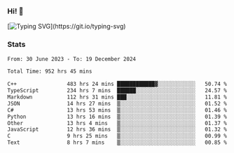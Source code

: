 ### Hi!  👋

[![Typing SVG](https://readme-typing-svg.herokuapp.com?font=Fira+Code&pause=1000&width=435&lines=Hello!+I'm+Texiwustion.)](https://git.io/typing-svg)

### Stats

<!--START_SECTION:waka-->

```txt
From: 30 June 2023 - To: 19 December 2024

Total Time: 952 hrs 45 mins

C++                483 hrs 24 mins ████████████▓░░░░░░░░░░░░   50.74 %
TypeScript         234 hrs 7 mins  ██████░░░░░░░░░░░░░░░░░░░   24.57 %
Markdown           112 hrs 31 mins ███░░░░░░░░░░░░░░░░░░░░░░   11.81 %
JSON               14 hrs 27 mins  ▒░░░░░░░░░░░░░░░░░░░░░░░░   01.52 %
C#                 13 hrs 53 mins  ▒░░░░░░░░░░░░░░░░░░░░░░░░   01.46 %
Python             13 hrs 16 mins  ▒░░░░░░░░░░░░░░░░░░░░░░░░   01.39 %
Other              13 hrs 4 mins   ▒░░░░░░░░░░░░░░░░░░░░░░░░   01.37 %
JavaScript         12 hrs 36 mins  ▒░░░░░░░░░░░░░░░░░░░░░░░░   01.32 %
C                  9 hrs 25 mins   ▒░░░░░░░░░░░░░░░░░░░░░░░░   00.99 %
Text               8 hrs 7 mins    ▒░░░░░░░░░░░░░░░░░░░░░░░░   00.85 %
```

<!--END_SECTION:waka-->
